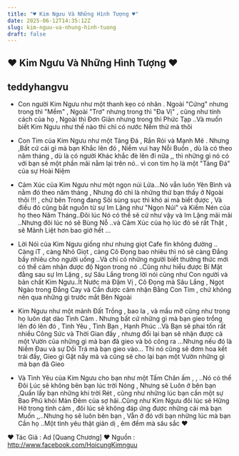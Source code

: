 ```yaml
---
title: "♥ Kim Ngưu Và Những Hình Tượng ♥"
date: 2025-06-12T14:35:12Z
slug: kim-nguu-va-nhung-hinh-tuong
draft: false
---
```


## ♥ Kim Ngưu Và Những Hình Tượng ♥

## teddyhangvu

+ Con người Kim Ngưu như một thanh kẹo có nhân . Ngoài "Cứng" nhưng trong thì "Mềm" , Ngoài "Trơ" nhưng trong thì "Đa Vị" , cũng như tính cách của họ , Ngoài thì Đơn Giản nhưng trong thì Phức Tạp ..Và muốn biết Kim Ngưu như thế nào thì chỉ có nước Nếm thử mà thôi 

+ Con Tim của Kim Ngưu như một Tảng Đá , Rắn Rỏi và Mạnh Mẽ . Nhưng ,Bất cứ cái gì mà bạn Khắc lên đó , Niềm vui hay Nỗi Buồn , dù là có theo năm tháng , dù là có người Khác khắc đè lên đi nữa ,, thì những gì nó có với bạn sẽ một phần mãi nằm lại trên nó.. vì con tim họ là một "Tảng Đá" của sự Hoài Niệm 

+ Cảm Xúc của Kim Ngưu như một ngọn núi Lửa...Nó vẫn luôn Yên Bình và nằm đó theo năm tháng , Nhưng đó chỉ là những thứ bạn thấy ở Ngoài thôi !!! , chứ bên Trong đang Sôi sùng sục thì khó ai mà biết được , Và điều đó cũng bắt nguồn từ sự Im Lặng như "Ngọn Núi" và Kiềm Nén của họ theo Năm Tháng..Đôi lúc Nó có thể sẽ cứ như vậy và Im Lặng mãi mãi ..Nhưng đôi lúc nó sẽ Bùng Nỗ ..và Cảm Xúc của họ lúc đó sẽ rất Thật , sẽ Mãnh Liệt hơn bao giờ hết ...

+ Lời Nói của Kim Ngưu giống như nhưng giọt Cafe fin không đường .. Càng íT , càng Nhỏ Giọt , càng Cô Đọng bao nhiêu thì nó sẽ càng Đắng bấy nhiêu cho người uống ..Và chỉ có những người biết thưởng thức mới có thể cảm nhận được độ Ngon trong nó ..Cũng như hiểu được Bí Mật đằng sau sự Im Lặng , sự Sâu Lắng trong lời nói cũng như Con người và bản chất Kim Ngưu..Ít Nước mà Đậm Vị , Cô Đọng mà Sâu Lắng , Ngọt Ngào trong Đắng Cay và Cần được cảm nhận Bằng Con Tim , chứ không nên qua những gì trước mắt Bên Ngoài

+ Kim Ngưu như một mảnh Đất Trồng , bao la , và mầu mỡ cũng như trong họ luôn dạt dào Tình Cảm . Nhưng bất cứ những gì mà bạn gieo trồng lên đó lên đó , Tình Yêu , Tình Bạn , Hạnh Phúc ..Và Bạn sẽ phai tốn rất nhiều Công Sức và Thời Gian đấy , nhưng đổi lại bạn sẽ nhận được cả một Vườn của những gì mà bạn đã gieo và bỏ công ra ...Nhưng nếu đó là Niềm Đau và sự Dối Trá mà bạn gieo vào... Thì nó cũng sẽ đơm hoa kết trái đấy, Gieo gì Gặt nấy mà và cũng sẽ cho lại bạn một Vườn những gì mà bạn đã Gieo 

+ Và Tình Yêu của Kim Ngưu cho bạn như một Tấm Chăn ấm , , ..Nó có thể Đôi Lúc sẽ không bên bạn lúc trời Nóng , Nhưng sẽ Luôn ở bên bạn ,Quấn lấy bạn những khi trời Rét , cũng như những lúc bạn cần một sự Bao Phũ khỏi Màn Đêm của sợ hãi..Cũng như Kim Ngưu đôi lúc sẽ Hững Hờ trong tình cảm , đôi lúc sẽ không đáp ứng được những cái mà bạn Muốn ,,..Nhưng họ sẽ luôn bên bạn , Vẫn ở đó với bạn những lúc mà bạn Cần họ ..Một tình yêu thật giản dị , êm đềm mà sâu sắc ♥


♥ Tác Giả : Ad [Quang Chương]
♥ Nguồn : http://www.facebook.com/HoicungKimnguu